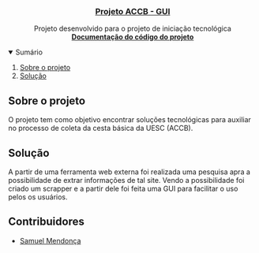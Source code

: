 <!-- PROJECT LOGO -->
<br />
<p align="center">
  <a href="https://github.com/Syphoon/ACCB_IT/tree/GUI">
    <!-- <img src="./img/logo_2.png" alt="Logo" width="100"> -->
	<h3 align="center">Projeto ACCB - GUI</h3>
  </a>
  <p align="center">
    Projeto desenvolvido para o projeto de iniciação tecnológica
    <br />
    <a href="https://github.com/Syphoon/ACCB_IT/tree/GUI/doc/index.html"><strong>Documentação do código do projeto</strong></a>
  </p>
</p>


<!-- TABLE OF CONTENTS -->
<details open="open">
  <summary>Sumário</summary>
  <ol>
    <li>
        <a href="#sobre-o-projeto">Sobre o projeto</a>
    </li>
	<li> <a href="#solução"> Solução </a> </li>
  </ol>
</details>

## Sobre o projeto

O projeto tem como objetivo encontrar soluções tecnológicas para auxiliar no processo de coleta da cesta básica da UESC (ACCB).

## Solução

A partir de uma ferramenta web externa foi realizada uma pesquisa apra a possibilidade de extrar informações de tal site. Vendo a possibilidade foi criado um scrapper e a partir dele foi feita uma GUI para facilitar o uso pelos os usuários.


## Contribuidores

- [Samuel Mendonça](https://github.com/Syphoon)
